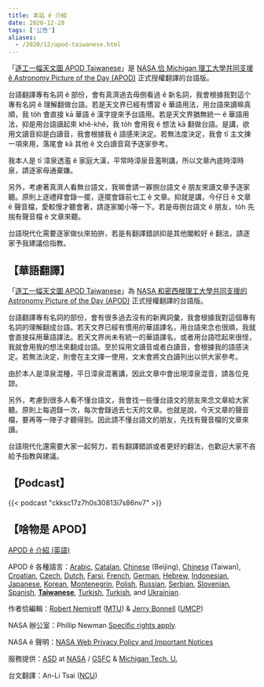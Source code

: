 ```yaml
---
title: 本站 ê 介紹
date: 2020-12-28
tags: ['公告']
aliases:
  - /2020/12/apod-taiwanese.html
---
```


「[逐工一幅天文圖 APOD Taiwanese][1]」是 [NASA 佮 Michigan 理工大學共同支援 ê Astronomy Picture of the Day (APOD)][2] 正式授權翻譯的台語版。

台語翻譯專有名詞 ê 部份，會有真濟過去毋捌看過 ê 新名詞，我會根據我對這个專有名詞 ê 理解翻做台語。若是天文界已經有慣習 ê 華語用法，用台語來讀嘛真順，我 to̍h 會直接 kā 華語 ê 漢字提來予台語用。若是天文界猶無統一 ê 華語用法，抑是用台語讀起來 khê-khê，我 to̍h 會用我 ê 想法 kā 翻做台語。是講，欲用文讀音抑是白讀音，我會根據我 ê 語感來決定。若無法度決定，我會 tī 主文揀一項來用，落尾會 kā 其他 ê 文白讀音寫予逐家參考。

我本人是 tī 漳泉透濫 ê 家庭大漢，平常時漳泉音濫咧講，所以文章內底時漳時泉，請逐家毋通棄嫌。

另外，考慮著真濟人看無台語文，我嘛會請一寡捌台語文 ê 朋友來讀文章予逐家聽。原則上逐禮拜會錄一擺，逐擺會錄前七工 ê 文章。抑就是講，今仔日 ê 文章 ê 聲音檔，愛較慢才聽會著，請逐家閣小等一下。若是毋捌台語文 ê 朋友，to̍h 先揣有聲音檔 ê 文章來聽。

台語現代化需要逐家做伙來拍拚，若是有翻譯錯誤抑是其他閣較好 ê 翻法，請逐家予我建議佮指教。

## 【華語翻譯】

「[逐工一幅天文圖 APOD Taiwanese][1]」為 [NASA 和密西根理工大學共同支援的 Astronomy Picture of the Day (APOD)][2] 正式授權翻譯的台語版。

台語翻譯專有名詞的部份，會有很多過去沒有的新興詞彙，我會根據我對這個專有名詞的理解翻成台語。若天文界已經有慣用的華語譯名，用台語來念也很順，我就會直接採用華語譯法。若天文界尚未有統一的華語譯名，或者用台語唸起來很怪，我就會用我的想法來翻成台語。至於採用文讀音或者白讀音，會根據我的語感決定。若無法決定，則會在主文擇一使用，文末會將文白讀列出以供大家參考。

由於本人是漳泉混種，平日漳泉混著講，因此文章中會出現漳泉混音，請各位見諒。

另外，考慮到很多人看不懂台語文，我會找一些懂台語文的朋友來念文章給大家聽。原則上每週錄一次，每次會錄過去七天的文章。也就是說，今天文章的聲音檔，要再等一陣子才聽得到。因此請不懂台語文的朋友，先找有聲音檔的文章來讀。

台語現代化還需要大家一起努力，若有翻譯錯誤或者更好的翻法，也歡迎大家不吝給予指教與建議。

## 【Podcast】

{{< podcast "ckksc17z7h0s30813i7s86nv7" >}}

## 【啥物是 APOD】

[APOD ê 介紹 (英語)][english]

APOD ê 各種語言：[Arabic][Arabic], [Catalan][Catalan], [Chinese][Chinese1] (Beijing), [Chinese][Chinese2] (Taiwan), [Croatian][Croatian], [Czech][Czech], [Dutch][Dutch], [Farsi][Farsi], [French][French], [German][German], [Hebrew][Hebrew], [Indonesian][Indonesian], [Japanese][Japanese], [Korean][Korean], [Montenegrin][Montenegrin], [Polish][Polish], [Russian][Russian], [Serbian][Serbian], [Slovenian][Slovenian], [Spanish][Spanish], [**Taiwanese**][Taiwanese], [Turkish][Turkish], [Turkish][Turkish], and [Ukrainian][Ukrainian].

作者佮編輯：[Robert Nemiroff][Robert Nemiroff] ([MTU][MTU]) & [Jerry Bonnell][Jerry Bonnell] ([UMCP][UMCP])

NASA 辦公室：Phillip Newman [Specific rights apply][Specific rights apply].

NASA ê 聲明：[NASA Web Privacy Policy and Important Notices][NASA Web Privacy Policy and Important Notices]

服務提供：[ASD][ASD] at [NASA][NASA] / [GSFC][GSFC] & [Michigan Tech. U.][Michigan Tech. U.]

台文翻譯：An-Li Tsai ([NCU][NCU])

[1]: https://www.apod.tw/
[2]: https://apod.nasa.gov/apod/lib/about_apod.html
[english]: https://apod.nasa.gov/apod/lib/about_apod.html
[Arabic]: http://www.apodar.com/
[Catalan]: http://www.apod.cat/
[Chinese1]: http://www.bjp.org.cn/mryt/ (Beijing)
[Chinese2]: http://sprite.phys.ncku.edu.tw/astrolab/mirrors/apod/apod.html (Taiwan)
[Croatian]: http://www.apod.rs/Croatia.html
[Czech]: http://www.astro.cz/apod/
[Dutch]: http://www.apod.nl/
[Farsi]: http://www.skypix.org/apod/
[French]: http://www.cidehom.com/apod.php
[German]: http://www.starobserver.org/
[Hebrew]: http://www.astronomia2009.org.il/info/apod/apod.htm
[Indonesian]: http://apod.infoastronomy.org/
[Japanese]: http://home.u05.itscom.net/apodjpn/apodj/apodj0.htm
[Korean]: http://wouldyoulike.org/apod/
[Montenegrin]: http://www.apod.rs/Montenegro.html
[Polish]: http://apod.pl/apod/
[Russian]: http://www.astronet.ru/db/apod.html
[Serbian]: http://www.apod.rs/
[Slovenian]: http://apod.fmf.uni-lj.si/
[Spanish]: http://observatorio.info/
[Taiwanese]: https://www.apod.tw/
[Turkish]: https://www.uzaydanhaberler.com/category/gorsel/apod/
[Turkish]: https://rasyonalist.org/kategori/apod/
[Ukrainian]: http://astronomy.pp.ua/
[Robert Nemiroff]: http://www.phy.mtu.edu/faculty/Nemiroff.html
[MTU]: http://www.phy.mtu.edu/
[Jerry Bonnell]: https://antwrp.gsfc.nasa.gov/htmltest/jbonnell/www/bonnell.html
[UMCP]: http://www.astro.umd.edu/
[Specific rights apply]: https://apod.nasa.gov/apod/lib/about_apod.html#srapply
[NASA Web Privacy Policy and Important Notices]: https://www.nasa.gov/about/highlights/HP_Privacy.html
[ASD]: https://astrophysics.gsfc.nasa.gov/
[NASA]: https://www.nasa.gov/
[GSFC]: https://www.nasa.gov/centers/goddard/
[Michigan Tech. U.]: http://www.mtu.edu/
[NCU]: https://www.astro.ncu.edu.tw/
